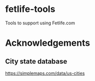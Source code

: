 # fetlife-tools
Tools to support using Fetlife.com


# Acknowledgements

## City state database

https://simplemaps.com/data/us-cities

